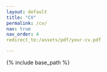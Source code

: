 ```yaml
---
layout: default
title: "CV"
permalink: /cv/
nav: true
nav_order: 4
redirect_to:/assets/pdf/your-cv.pdf

---
```


{% include base_path %}


